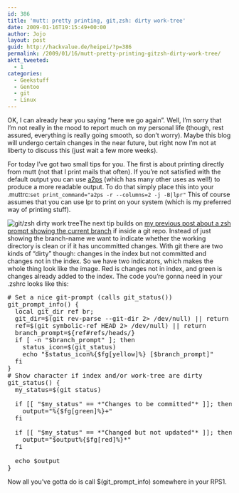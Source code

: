 ```yaml
---
id: 386
title: 'mutt: pretty printing, git,zsh: dirty work-tree'
date: 2009-01-16T19:15:49+00:00
author: Jojo
layout: post
guid: http://hackvalue.de/heipei/?p=386
permalink: /2009/01/16/mutt-pretty-printing-gitzsh-dirty-work-tree/
aktt_tweeted:
  - 1
categories:
  - Geekstuff
  - Gentoo
  - git
  - Linux
---
```

OK, I can already hear you saying &#8220;here we go again&#8221;. Well, I&#8217;m sorry that I&#8217;m not really in the mood to report much on my personal life (though, rest assured, everything is really going smooth, so don&#8217;t worry). Maybe this blog will undergo certain changes in the near future, but right now I&#8217;m not at liberty to discuss this (just wait a few more weeks).
  
For today I&#8217;ve got two small tips for you. The first is about printing directly from mutt (not that I print mails that often). If you&#8217;re not satisfied with the default output you can use [a2ps](http://www.gnu.org/software/a2ps/) (which has many other uses as well!) to produce a more readable output. To do that simply place this into your .muttrc:`set print_command="a2ps -r --columns=2 -j -B|lpr"` This of course assumes that you can use lpr to print on your system (which is my preferred way of printing stuff).
  
<img data-echo="/weblog/git_dirty.jpg" alt="git/zsh dirty work tree" class="alignleft" />The next tip builds on [my previous post about a zsh prompt showing the current branch](/heipei/2008/08/05/zsh-git-branch-prompt-and-cygwin/) if inside a git repo. Instead of just showing the branch-name we want to indicate whether the working directory is clean or if it has uncommitted changes. With git there are two kinds of &#8220;dirty&#8221; though: changes in the index but not committed and changes not in the index. So we have two indicators, which makes the whole thing look like the image. Red is changes not in index, and green is changes already added to the index. The code you&#8217;re gonna need in your .zshrc looks like this:

<pre># Set a nice git-prompt (calls git_status())
git_prompt_info() {
  local git_dir ref br;
  git_dir=$(git rev-parse --git-dir 2&gt; /dev/null) || return
  ref=$(git symbolic-ref HEAD 2&gt; /dev/null) || return
  branch_prompt=${ref#refs/heads/}
  if [ -n "$branch_prompt" ]; then
    status_icon=$(git_status)
    echo "$status_icon%{$fg[yellow]%} [$branch_prompt]"
  fi
}
# Show character if index and/or work-tree are dirty
git_status() {
  my_status=$(git status)

  if [[ "$my_status" == *"Changes to be committed"* ]]; then
    output="%{$fg[green]%}+"
  fi
  
  if [[ "$my_status" == *"Changed but not updated"* ]]; then
    output="$output%{$fg[red]%}*"
  fi

  echo $output
}</pre>

Now all you&#8217;ve gotta do is call $(git\_prompt\_info) somewhere in your RPS1.
